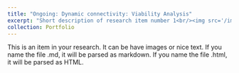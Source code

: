 ```yaml
---
title: "Ongoing: Dynamic connectivity: Viability Analysis"
excerpt: "Short description of research item number 1<br/><img src='/images/Pic1.png'>"
collection: Portfolio
---
```


This is an item in your research. It can be have images or nice text. If you name the file .md, it will be parsed as markdown. If you name the file .html, it will be parsed as HTML. 
